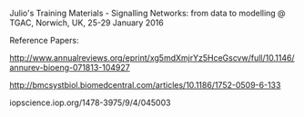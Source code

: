 Julio's Training Materials - Signalling Networks: from data to modelling @ TGAC, Norwich, UK, 25-29 January 2016

Reference Papers:

http://www.annualreviews.org/eprint/xg5mdXmjrYz5HceGscvw/full/10.1146/annurev-bioeng-071813-104927

http://bmcsystbiol.biomedcentral.com/articles/10.1186/1752-0509-6-133

iopscience.iop.org/1478-3975/9/4/045003
